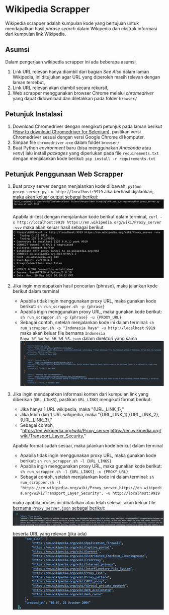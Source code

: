 # Wikipedia Scrapper
Wikipedia scrapper adalah kumpulan kode yang bertujuan untuk mendapatkan hasil *phrase search* dalam Wikipedia dan ekstrak informasi dari kumpulan link Wikipedia.

## Asumsi
Dalam pengerjaan wikipedia scrapper ini ada beberapa asumsi,
1. Link URL relevan hanya diambil dari bagian *See Also* dalam laman Wikipedia, ini ditujukan agar URL yang diperoleh masih relevan dengan laman tersebut,
2. Link URL relevan akan diambil secara rekursif,
3. Web scrapper menggunakan browser Chrome melalui *chromedriver* yang dapat didownload dan diletakkan pada folder `browser/`

## Petunjuk Instalasi
1. Download Chromedriver dengan mengikuti petunjuk pada laman berikut ([How to download Chromedriver for Selenium](https://www.automationtestinghub.com/download-chrome-driver/)), pastikan versi Chromedriver sesuai dengan versi Google Chrome di komputer.
2. Simpan file `chromedriver.exe` dalam folder `browser/`
3. Buat Python *environment* baru (bisa menggunakan *Anaconda* atau *venv*) lalu install *packages* yang diperlukan pada file `requirements.txt` dengan menjalankan kode berikut:
    ```pip install -r requirements.txt```

## Petunjuk Penggunaan Web Scrapper
1. Buat proxy server dengan menjalankan kode di bawah: 
    ```python proxy_server.py -u http://localhost:9919```
    Jika berhasil dijalankan, maka akan keluar output sebagai berikut:
    ![proxy_server_success](img/proxy_server_success.png "proxy_server_success")

    Apabila di-test dengan menjalankan kode berikut dalam terminal,
    ```curl -x http://localhost:9919 https://en.wikipedia.org/wiki/Proxy_server -vvv```
    maka akan keluar hasil sebagai berikut
    ![curl_success](img/curl_success.png "curl_success")

2. Jika ingin mendapatkan hasil pencarian {phrase}, maka jalankan kode berikut dalam terminal
    * Apabila tidak ingin menggunakan proxy URL, maka gunakan kode berikut:
    ```sh run_scrapper.sh -p {phrase}```
    * Apabila ingin menggunakan proxy URL, maka gunakan kode berikut:
    ```sh run_scrapper.sh -p {phrase} -u {PROXY_URL}```
    * Sebagai contoh, setelah menjalankan kode ini dalam terminal:
    ```sh run_scrapper.sh -p "Indonesia Raya" -u http://localhost:9919```
    maka akan keluar file bernama `Indonesia Raya_%Y_%m_%d_%H_%M_%S.json` dalam direktori yang sama
    ![phrase_Search_result](img/phrase_search_result.png "phrase_search_result")

3. Jika ingin mendapatkan informasi konten dari kumpulan link yang diberikan (`URL_LINKS`), pastikan `URL_LINKS` mengikuti format berikut:
    * Jika hanya 1 URL wikipedia, maka "{URL_LINK_1},"
    * Jika lebih dari 1 URL wikipedia, maka "{URL_LINK_1},{URL_LINK_2},{URL_LINK_3},"
    * Sebagai contoh, "https://en.wikipedia.org/wiki/Proxy_server,https://en.wikipedia.org/wiki/Transport_Layer_Security,"

    Apabila format sudah sesuai, maka jalankan kode berikut dalam terminal
    * Apabila tidak ingin menggunakan proxy URL, maka gunakan kode berikut:
    ```sh run_scrapper.sh -l {URL_LINKS}```
    * Apabila ingin menggunakan proxy URL, maka gunakan kode berikut:
    ```sh run_scrapper.sh -l {URL_LINKS} -u {PROXY_URL}```
    * Sebagai contoh, setelah menjalankan kode ini dalam terminal:
    ```sh run_scrapper.sh -l "https://en.wikipedia.org/wiki/Proxy_server,https://en.wikipedia.org/wiki/Transport_Layer_Security", -u http://localhost:9919```

    maka apabila proses ini dibatalkan atau telah selesai, akan keluar file bernama `Proxy_server.json` sebagai berikut:
    ![page_info_result_1](img/page_info_result_1.png "page_info_result_1")
    
    beserta URL yang relevan (jika ada)
    ![page_info_result_2](img/page_info_result_2.png "page_info_result_2")